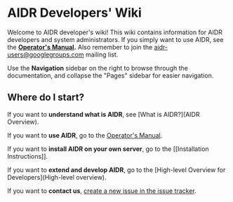 # AIDR Developers' Wiki

Welcome to AIDR developer's wiki! This wiki contains information for AIDR developers and system administrators. If you simply want to use AIDR, see the **[Operator's Manual](http://en.flossmanuals.net/aidr/).** Also remember to join the [aidr-users@googlegroups.com](https://groups.google.com/forum/#!forum/aidr-users) mailing list.

Use the **Navigation** sidebar on the right to browse through the documentation, and collapse the "Pages" sidebar for easier navigation.

## Where do I start?

If you want to **understand what is AIDR**, see [What is AIDR?](AIDR Overview).

If you want to **use AIDR**, go to the [Operator's Manual](http://en.flossmanuals.net/aidr/).

If you want to **install AIDR on your own server**, go to the [[Installation Instructions]].

If you want to **extend and develop AIDR**, go to the [High-level Overview for Developers](High-level overview).

If you want to **contact us**, [create a new issue in the issue tracker](https://github.com/qcri-social/AIDR/issues).